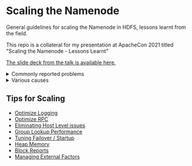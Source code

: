 # Scaling the Namenode
General guidelines for scaling the Namenode in HDFS, lessons learnt from the field.

This repo is a collateral for my presentation at ApacheCon 2021 titled "Scaling the Namenode - Lessons Learnt"
<p></p>

[The slide deck from the talk is available here.](Slides_ApacheCon2021.pdf)

<details><summary>Commonly reported problems</summary>
<p>

* Performance
 * RPC Processing Time
 * GC pauses
 * Read/Write performance
 * Too long to start NN
* Stability
 * Frequent Failover
 * Frequent Crash
  
</p>
</details>

<details><summary>Various causes</summary>
<p>

* Small files
* Sub optimal heap settings
* Missing RPC improvements
* Bad Applications / Mistuned Components
* Degraded AD
* Too frequent/delayed checkpointing
* Heavy Services co-located / Disk throughput
* Too much logging
* Degraded JN / communication between NN/JN/ZK

</p>
</details>


## Tips for Scaling

- [Optimize Logging](logging.md)
- [Optimize RPC](rpc.md)
- [Eliminating Host Level issues](hostIssues.md)
- [Group Lookup Performance](groupLookup.md)
- [Tuning Failover / Startup](failover.md)
- [Heap Memory](heap.md)
- [Block Reports](blockReport.md)
- [Managing External Factors](externalFactors.md)
